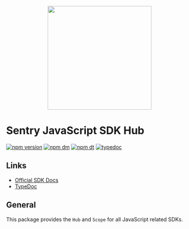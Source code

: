 <p align="center">
  <a href="https://sentry.io" target="_blank" align="center">
    <img src="https://sentry-brand.storage.googleapis.com/sentry-logo-black.png" width="280">
  </a>
  <br />
</p>

# Sentry JavaScript SDK Hub

[![npm version](https://img.shields.io/npm/v/csii-sentry-hub.svg)](https://www.npmjs.com/package/csii-sentry-hub)
[![npm dm](https://img.shields.io/npm/dm/csii-sentry-hub.svg)](https://www.npmjs.com/package/csii-sentry-hub)
[![npm dt](https://img.shields.io/npm/dt/csii-sentry-hub.svg)](https://www.npmjs.com/package/csii-sentry-hub)
[![typedoc](https://img.shields.io/badge/docs-typedoc-blue.svg)](http://getsentry.github.io/sentry-javascript/)

## Links

- [Official SDK Docs](https://docs.sentry.io/quickstart/)
- [TypeDoc](http://getsentry.github.io/sentry-javascript/)

## General

This package provides the `Hub` and `Scope` for all JavaScript related SDKs.
